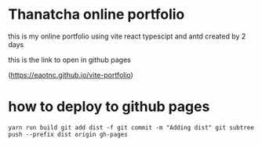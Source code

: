 # Thanatcha online portfolio

this is my online portfolio using vite react typescipt and antd
created by 2 days

this is the link to open in github pages

(https://eaotnc.github.io/vite-portfolio)

# how to deploy to github pages

`yarn run build
git add dist -f
git commit -m "Adding dist"
git subtree push --prefix dist origin gh-pages`
